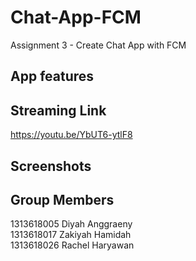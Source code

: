 # Chat-App-FCM
Assignment 3 - Create Chat App with FCM

## App features

## Streaming Link
https://youtu.be/YbUT6-ytlF8

## Screenshots

## Group Members
1313618005 Diyah Anggraeny<br/>
1313618017 Zakiyah Hamidah<br/>
1313618026 Rachel Haryawan

